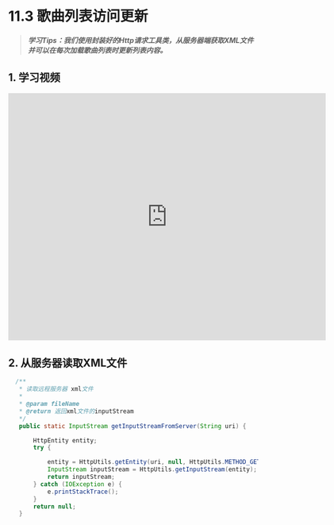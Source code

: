 # 11.3 歌曲列表访问更新

>##### 学习Tips：我们使用封装好的Http请求工具类，从服务器端获取XML文件并可以在每次加载歌曲列表时更新列表内容。

## 1. 学习视频

<iframe frameborder="0" width="640" height="498" src="https://v.qq.com/iframe/player.html?vid=z0180bhmznp&tiny=0&auto=0" allowfullscreen></iframe>

## 2. 从服务器读取XML文件

```Java
  /**
   * 读取远程服务器 xml文件
   * 
   * @param fileName
   * @return 返回xml文件的inputStream
   */
   public static InputStream getInputStreamFromServer(String uri) {

       HttpEntity entity;
       try {

           entity = HttpUtils.getEntity(uri, null, HttpUtils.METHOD_GET);
           InputStream inputStream = HttpUtils.getInputStream(entity);
           return inputStream;
       } catch (IOException e) {
           e.printStackTrace();
       }
       return null;
   }
```